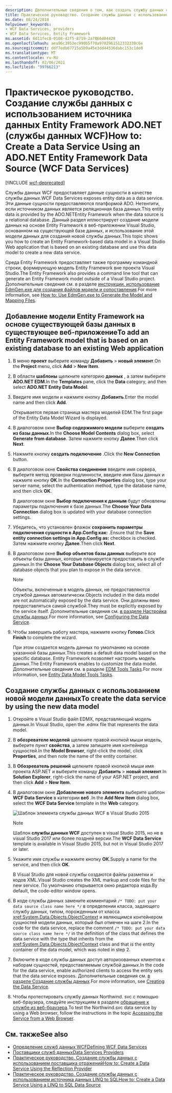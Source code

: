 ```yaml
---
description: Дополнительные сведения о том, как создать службу данных с помощью ADO.NET Entity Framework источника данных (службы данных WCF).
title: Практическое руководство. Создание службы данных с использованием источника данных Entity Framework ADO.NET (службы данных WCF)
ms.date: 08/24/2018
helpviewer_keywords:
- WCF Data Services, providers
- WCF Data Services, Entity Framework
ms.assetid: 6d11fec8-0108-42f5-8719-2a7866d04428
ms.openlocfilehash: aea96c3953ec990b5f70a9702961512332330c6e
ms.sourcegitcommit: ddf7edb67715a5b9a45e3dd44536dabc153c1de0
ms.translationtype: MT
ms.contentlocale: ru-RU
ms.lasthandoff: 02/06/2021
ms.locfileid: "99766213"
---
```

# <a name="how-to-create-a-data-service-using-an-adonet-entity-framework-data-source-wcf-data-services"></a><span data-ttu-id="eeda8-103">Практическое руководство. Создание службы данных с использованием источника данных Entity Framework ADO.NET (службы данных WCF)</span><span class="sxs-lookup"><span data-stu-id="eeda8-103">How to: Create a Data Service Using an ADO.NET Entity Framework Data Source (WCF Data Services)</span></span>

[!INCLUDE [wcf-deprecated](~/includes/wcf-deprecated.md)]

<span data-ttu-id="eeda8-104">Службы данных WCF предоставляет данные сущности в качестве службы данных.</span><span class="sxs-lookup"><span data-stu-id="eeda8-104">WCF Data Services exposes entity data as a data service.</span></span> <span data-ttu-id="eeda8-105">Эти данные сущности предоставляются платформой ADO. Нетентити, если источником данных является реляционная база данных.</span><span class="sxs-lookup"><span data-stu-id="eeda8-105">This entity data is provided by the ADO.NETEntity Framework when the data source is a relational database.</span></span> <span data-ttu-id="eeda8-106">Данный раздел иллюстрирует создание модели данных на основе Entity Framework в веб-приложении Visual Studio, основанном на существующей базе данных, и использование этой модели данных для создания новой службы данных.</span><span class="sxs-lookup"><span data-stu-id="eeda8-106">This topic shows you how to create an Entity Framework-based data model in a Visual Studio Web application that is based on an existing database and use this data model to create a new data service.</span></span>

<span data-ttu-id="eeda8-107">Среда Entity Framework предоставляет также программу командной строки, формирующую модель Entity Framework вне проекта Visual Studio.</span><span class="sxs-lookup"><span data-stu-id="eeda8-107">The Entity Framework also provides a command line tool that can generate an Entity Framework model outside of a Visual Studio project.</span></span> <span data-ttu-id="eeda8-108">Дополнительные сведения см. в разделе [инструкции. использование EdmGen.exe для создания файлов модели и сопоставления](../adonet/ef/how-to-use-edmgen-exe-to-generate-the-model-and-mapping-files.md).</span><span class="sxs-lookup"><span data-stu-id="eeda8-108">For more information, see [How to: Use EdmGen.exe to Generate the Model and Mapping Files](../adonet/ef/how-to-use-edmgen-exe-to-generate-the-model-and-mapping-files.md).</span></span>

## <a name="to-add-an-entity-framework-model-that-is-based-on-an-existing-database-to-an-existing-web-application"></a><span data-ttu-id="eeda8-109">Добавление модели Entity Framework на основе существующей базы данных в существующее веб-приложение</span><span class="sxs-lookup"><span data-stu-id="eeda8-109">To add an Entity Framework model that is based on an existing database to an existing Web application</span></span>

1. <span data-ttu-id="eeda8-110">В меню **проект** выберите команду **Добавить**  >  **новый элемент**.</span><span class="sxs-lookup"><span data-stu-id="eeda8-110">On the **Project** menu, click **Add** > **New Item**.</span></span>

2. <span data-ttu-id="eeda8-111">В области **шаблоны** щелкните категорию **данных** , а затем выберите **ADO.NET EDM**.</span><span class="sxs-lookup"><span data-stu-id="eeda8-111">In the **Templates** pane, click the **Data** category, and then select **ADO.NET Entity Data Model**.</span></span>

3. <span data-ttu-id="eeda8-112">Введите имя модели и нажмите кнопку **Добавить**.</span><span class="sxs-lookup"><span data-stu-id="eeda8-112">Enter the model name and then click **Add**.</span></span>

     <span data-ttu-id="eeda8-113">Открывается первая страница мастера моделей EDM.</span><span class="sxs-lookup"><span data-stu-id="eeda8-113">The first page of the Entity Data Model Wizard is displayed.</span></span>

4. <span data-ttu-id="eeda8-114">В диалоговом окне **Выбор содержимого модели** выберите **создать из базы данных**.</span><span class="sxs-lookup"><span data-stu-id="eeda8-114">In the **Choose Model Contents** dialog box, select **Generate from database**.</span></span> <span data-ttu-id="eeda8-115">Затем нажмите кнопку **Далее**.</span><span class="sxs-lookup"><span data-stu-id="eeda8-115">Then click **Next**.</span></span>

5. <span data-ttu-id="eeda8-116">Нажмите кнопку **создать подключение** .</span><span class="sxs-lookup"><span data-stu-id="eeda8-116">Click the **New Connection** button.</span></span>

6. <span data-ttu-id="eeda8-117">В диалоговом окне **Свойства соединения** введите имя сервера, выберите метод проверки подлинности, введите имя базы данных и нажмите кнопку **ОК**.</span><span class="sxs-lookup"><span data-stu-id="eeda8-117">In the **Connection Properties** dialog box, type your server name, select the authentication method, type the database name, and then click **OK**.</span></span>

     <span data-ttu-id="eeda8-118">В диалоговом окне **Выбор подключения к данным** будут обновлены параметры подключения к базе данных.</span><span class="sxs-lookup"><span data-stu-id="eeda8-118">The **Choose Your Data Connection** dialog box is updated with your database connection settings.</span></span>

7. <span data-ttu-id="eeda8-119">Убедитесь, что установлен флажок **сохранить параметры подключения сущности в App.Config как:** .</span><span class="sxs-lookup"><span data-stu-id="eeda8-119">Ensure that the **Save entity connection settings in App.Config as:** checkbox is checked.</span></span> <span data-ttu-id="eeda8-120">Затем нажмите кнопку **Далее**.</span><span class="sxs-lookup"><span data-stu-id="eeda8-120">Then click **Next**.</span></span>

8. <span data-ttu-id="eeda8-121">В диалоговом окне **Выбор объектов базы данных** выберите все объекты базы данных, которые планируется предоставить в службе данных.</span><span class="sxs-lookup"><span data-stu-id="eeda8-121">In the **Choose Your Database Objects** dialog box, select all of database objects that you plan to expose in the data service.</span></span>

    > [!NOTE]
    > <span data-ttu-id="eeda8-122">Объекты, включенные в модель данных, не предоставляются службой данных автоматически.</span><span class="sxs-lookup"><span data-stu-id="eeda8-122">Objects included in the data model are not automatically exposed by the data service.</span></span> <span data-ttu-id="eeda8-123">Они должны явно предоставляться самой службой.</span><span class="sxs-lookup"><span data-stu-id="eeda8-123">They must be explicitly exposed by the service itself.</span></span> <span data-ttu-id="eeda8-124">Дополнительные сведения см. [в разделе Настройка службы данных](configuring-the-data-service-wcf-data-services.md).</span><span class="sxs-lookup"><span data-stu-id="eeda8-124">For more information, see [Configuring the Data Service](configuring-the-data-service-wcf-data-services.md).</span></span>

9. <span data-ttu-id="eeda8-125">Чтобы завершить работу мастера, нажмите кнопку **Готово**.</span><span class="sxs-lookup"><span data-stu-id="eeda8-125">Click **Finish** to complete the wizard.</span></span>

     <span data-ttu-id="eeda8-126">При этом создается модель данных по умолчанию на основе указанной базы данных.</span><span class="sxs-lookup"><span data-stu-id="eeda8-126">This creates a default data model based on the specific database.</span></span> <span data-ttu-id="eeda8-127">Entity Framework позволяет настроить модель данных.</span><span class="sxs-lookup"><span data-stu-id="eeda8-127">The Entity Framework enables to customize the data model.</span></span> <span data-ttu-id="eeda8-128">Дополнительные сведения см. в разделе [EDM Tools Tasks](/previous-versions/dotnet/netframework-4.0/bb738480(v=vs.100)).</span><span class="sxs-lookup"><span data-stu-id="eeda8-128">For more information, see [Entity Data Model Tools Tasks](/previous-versions/dotnet/netframework-4.0/bb738480(v=vs.100)).</span></span>

## <a name="to-create-the-data-service-by-using-the-new-data-model"></a><span data-ttu-id="eeda8-129">Создание службы данных с использованием новой модели данных</span><span class="sxs-lookup"><span data-stu-id="eeda8-129">To create the data service by using the new data model</span></span>

1. <span data-ttu-id="eeda8-130">Откройте в Visual Studio файл EDMX, представляющий модель данных.</span><span class="sxs-lookup"><span data-stu-id="eeda8-130">In Visual Studio, open the .edmx file that represents the data model.</span></span>

2. <span data-ttu-id="eeda8-131">В **обозревателе моделей** щелкните правой кнопкой мыши модель, выберите пункт **свойства**, а затем запишите имя контейнера сущностей.</span><span class="sxs-lookup"><span data-stu-id="eeda8-131">In the **Model Browser**, right-click the model, click **Properties**, and then note the name of the entity container.</span></span>

3. <span data-ttu-id="eeda8-132">В **Обозреватель решений** щелкните правой кнопкой мыши имя проекта ASP.NET и выберите команду **Добавить**  >  **новый элемент**.</span><span class="sxs-lookup"><span data-stu-id="eeda8-132">In **Solution Explorer**, right-click the name of your ASP.NET project, and then click **Add** > **New Item**.</span></span>

4. <span data-ttu-id="eeda8-133">В диалоговом окне **Добавление нового элемента** выберите шаблон **WCF Data Service** в категории **веб** .</span><span class="sxs-lookup"><span data-stu-id="eeda8-133">In the **Add New Item** dialog box, select the **WCF Data Service** template in the **Web** category.</span></span>

   ![Шаблон элемента службы данных WCF в Visual Studio 2015](./media/wcf-data-service-item-template.png)

   > [!NOTE]
   > <span data-ttu-id="eeda8-135">Шаблон **службы данных WCF** доступен в visual Studio 2015, но не в visual Studio 2017 или более поздней версии.</span><span class="sxs-lookup"><span data-stu-id="eeda8-135">The **WCF Data Service** template is available in Visual Studio 2015, but not in Visual Studio 2017 or later.</span></span>

5. <span data-ttu-id="eeda8-136">Укажите имя службы и нажмите кнопку **ОК**.</span><span class="sxs-lookup"><span data-stu-id="eeda8-136">Supply a name for the service, and then click **OK**.</span></span>

     <span data-ttu-id="eeda8-137">В Visual Studio для новой службы создаются файлы разметки и кодов XML.</span><span class="sxs-lookup"><span data-stu-id="eeda8-137">Visual Studio creates the XML markup and code files for the new service.</span></span> <span data-ttu-id="eeda8-138">По умолчанию открывается окно редактора кода.</span><span class="sxs-lookup"><span data-stu-id="eeda8-138">By default, the code-editor window opens.</span></span>

6. <span data-ttu-id="eeda8-139">В коде службы данных замените комментарий `/* TODO: put your data source class name here */` в определении класса, задающего службу данных, типом, порожденным от класса <xref:System.Data.Objects.ObjectContext> и являющимся контейнером сущностей модели данных, который был отмечен на шаге 2.</span><span class="sxs-lookup"><span data-stu-id="eeda8-139">In the code for the data service, replace the comment `/* TODO: put your data source class name here */` in the definition of the class that defines the data service with the type that inherits from the <xref:System.Data.Objects.ObjectContext> class and that is the entity container of the data model, which was noted in step 2.</span></span>

7. <span data-ttu-id="eeda8-140">Включите в коде службы данных доступ авторизованных клиентов к наборам сущностей, предоставляемым службой данных.</span><span class="sxs-lookup"><span data-stu-id="eeda8-140">In the code for the data service, enable authorized clients to access the entity sets that the data service exposes.</span></span> <span data-ttu-id="eeda8-141">Дополнительные сведения см. [в разделе Создание службы данных](creating-the-data-service.md).</span><span class="sxs-lookup"><span data-stu-id="eeda8-141">For more information, see [Creating the Data Service](creating-the-data-service.md).</span></span>

8. <span data-ttu-id="eeda8-142">Чтобы протестировать службу данных Northwind. svc с помощью веб-браузера, следуйте инструкциям в разделе [обращение к службе из веб-браузера](accessing-the-service-from-a-web-browser-wcf-data-services-quickstart.md).</span><span class="sxs-lookup"><span data-stu-id="eeda8-142">To test the Northwind.svc data service by using a Web browser, follow the instructions in the topic [Accessing the Service from a Web Browser](accessing-the-service-from-a-web-browser-wcf-data-services-quickstart.md).</span></span>

## <a name="see-also"></a><span data-ttu-id="eeda8-143">См. также</span><span class="sxs-lookup"><span data-stu-id="eeda8-143">See also</span></span>

- [<span data-ttu-id="eeda8-144">Определение служб данных WCF</span><span class="sxs-lookup"><span data-stu-id="eeda8-144">Defining WCF Data Services</span></span>](defining-wcf-data-services.md)
- [<span data-ttu-id="eeda8-145">Поставщики служб данных</span><span class="sxs-lookup"><span data-stu-id="eeda8-145">Data Services Providers</span></span>](data-services-providers-wcf-data-services.md)
- [<span data-ttu-id="eeda8-146">Практическое руководство. Создание службы данных с использованием поставщика отражений</span><span class="sxs-lookup"><span data-stu-id="eeda8-146">How to: Create a Data Service Using the Reflection Provider</span></span>](create-a-data-service-using-rp-wcf-data-services.md)
- [<span data-ttu-id="eeda8-147">Практическое руководство. Создание службы данных с использованием источника данных LINQ to SQL</span><span class="sxs-lookup"><span data-stu-id="eeda8-147">How to: Create a Data Service Using a LINQ to SQL Data Source</span></span>](create-a-data-service-using-linq-to-sql-wcf.md)
